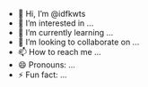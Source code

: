 - 👋 Hi, I’m @idfkwts
- 👀 I’m interested in ...
- 🌱 I’m currently learning ...
- 💞️ I’m looking to collaborate on ...
- 📫 How to reach me ...
- 😄 Pronouns: ...
- ⚡ Fun fact: ...

<!---
idfkwts/idfkwts is a ✨ special ✨ repository because its `README.md` (this file) appears on your GitHub profile.
You can click the Preview link to take a look at your changes.
--->
